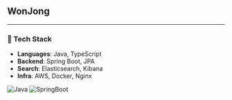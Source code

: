 ## WonJong 
--- 
### 🔧 Tech Stack
- **Languages**: Java, TypeScript
- **Backend**: Spring Boot, JPA
- **Search**: Elasticsearch, Kibana
- **Infra**: AWS, Docker, Nginx

![Java](https://img.shields.io/badge/Java-007396?style=flat&logo=java&logoColor=white)
![SpringBoot](https://img.shields.io/badge/SpringBoot-6DB33F?style=flat&logo=springboot&logoColor=white)


